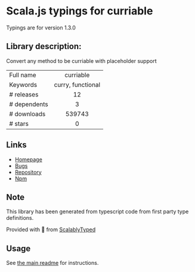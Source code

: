 
# Scala.js typings for curriable

Typings are for version 1.3.0

## Library description:
Convert any method to be curriable with placeholder support

|                    |                 |
| ------------------ | :-------------: |
| Full name          | curriable |
| Keywords           | curry, functional |
| # releases         | 12 |
| # dependents       | 3 |
| # downloads        | 539743 |
| # stars            | 0 |

## Links
- [Homepage](https://github.com/planttheidea/curriable#readme)
- [Bugs](https://github.com/planttheidea/curriable/issues)
- [Repository](https://github.com/planttheidea/curriable)
- [Npm](https://www.npmjs.com/package/curriable)
    


## Note
This library has been generated from typescript code from first party type definitions.

Provided with :purple_heart: from [ScalablyTyped](https://github.com/oyvindberg/ScalablyTyped)

## Usage
See [the main readme](../../readme.md) for instructions.


